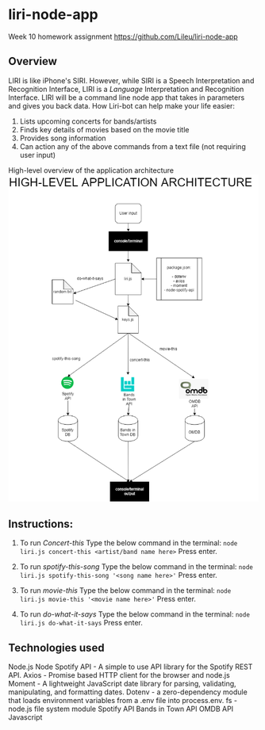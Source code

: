 # liri-node-app
Week 10 homework assignment
https://github.com/Lileu/liri-node-app

## Overview
LIRI is like iPhone's SIRI. However, while SIRI is a Speech Interpretation and Recognition Interface, LIRI is a _Language_ Interpretation and Recognition Interface. LIRI will be a command line node app that takes in parameters and gives you back data.
How Liri-bot can help make your life easier:
1.	Lists upcoming concerts for bands/artists
2.	Finds key details of movies based on the movie title
3.	Provides song information 
4.	Can action any of the above commands from a text file (not requiring user input)

High-level overview of the application architecture
![Liri-bot application overview](/liri-bot-diagram.png)		

## Instructions:
1. To run _Concert-this_ 
Type the below command in the terminal:
`node liri.js concert-this <artist/band name here>`
Press enter.

2. To run _spotify-this-song_ 
Type the below command in the terminal:
`node liri.js spotify-this-song '<song name here>'`
Press enter.

3. To run _movie-this_ 
Type the below command in the terminal:
`node liri.js movie-this '<movie name here>'`
Press enter.

4. To run _do-what-it-says_ 
Type the below command in the terminal:
`node liri.js do-what-it-says`
Press enter.

## Technologies used
Node.js
Node Spotify API - A simple to use API library for the Spotify REST API.
Axios - Promise based HTTP client for the browser and node.js
Moment - A lightweight JavaScript date library for parsing, validating, manipulating, and formatting dates.
Dotenv - a zero-dependency module that loads environment variables from a .env file into process.env.
fs - node.js file system module
Spotify API
Bands in Town API
OMDB API
Javascript


